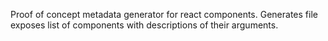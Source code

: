 Proof of concept metadata generator for react components.
Generates file exposes list of components with descriptions of their arguments.